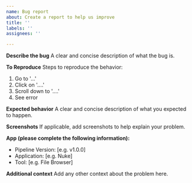 ```yaml
---
name: Bug report
about: Create a report to help us improve
title: ''
labels: ''
assignees: ''

---
```


**Describe the bug**
A clear and concise description of what the bug is.

**To Reproduce**
Steps to reproduce the behavior:
1. Go to '...'
2. Click on '....'
3. Scroll down to '....'
4. See error

**Expected behavior**
A clear and concise description of what you expected to happen.

**Screenshots**
If applicable, add screenshots to help explain your problem.

**App (please complete the following information):**
 - Pipeline Version: [e.g. v1.0.0]
 - Application: [e.g. Nuke]
 - Tool: [e.g. File Browser]

**Additional context**
Add any other context about the problem here.
